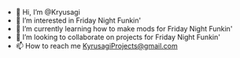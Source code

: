 - 👋 Hi, I’m @Kryusagi
- 👀 I’m interested in Friday Night Funkin'
- 🌱 I’m currently learning how to make mods for Friday Night Funkin'
- 💞️ I’m looking to collaborate on projects for Friday Night Funkin'
- 📫 How to reach me KyrusagiProjects@gmail.com

<!---
Kryusagi/Kryusagi is a ✨ special ✨ repository because its `README.md` (this file) appears on your GitHub profile.
You can click the Preview link to take a look at your changes.
--->

